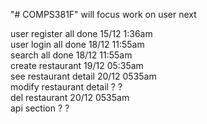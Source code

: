 "# COMPS381F" 
will focus work on user next

user register all done 15/12 1:36am  
user login all done 18/12 11:55am  
search all done 18/12 11:55am  
create restaurant 19/12 05:35am  
see restaurant detail 20/12 0535am   
modify restaurant detail ? ?  
del restaurant 20/12 0535am  
api section ? ?  
